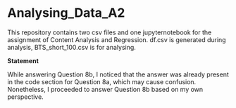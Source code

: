 # Analysing_Data_A2
This repository contains two csv files and one jupyternotebook for the assignment of Content Analysis and Regression.
df.csv is generated during analysis, BTS_short_100.csv is for analysing.


**Statement**

While answering Question 8b, I noticed that the answer was already present in the code section for Question 8a, which may cause confusion. Nonetheless, I proceeded to answer Question 8b based on my own perspective.
